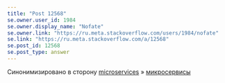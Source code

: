 ```yaml
---
title: "Post 12568"
se.owner.user_id: 1984
se.owner.display_name: "Nofate"
se.owner.link: "https://ru.meta.stackoverflow.com/users/1984/nofate"
se.link: "https://ru.meta.stackoverflow.com/a/12568"
se.post_id: 12568
se.post_type: answer
---
```

<p>Синонимизировано в сторону <a href="https://ru.stackoverflow.com/questions/tagged/microservices" class="post-tag" title="показать вопросы с меткой [microservices]" aria-label="показать вопросы с меткой [microservices]" rel="tag" aria-labelledby="tag-microservices-tooltip-container">microservices</a> » <a href="https://ru.stackoverflow.com/questions/tagged/%d0%bc%d0%b8%d0%ba%d1%80%d0%be%d1%81%d0%b5%d1%80%d0%b2%d0%b8%d1%81%d1%8b" class="post-tag" title="показать вопросы с меткой [микросервисы]" aria-label="показать вопросы с меткой [микросервисы]" rel="tag" aria-labelledby="tag-микросервисы-tooltip-container">микросервисы</a></p>
